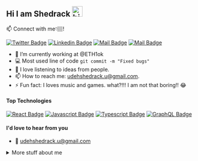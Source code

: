 ## Hi I am Shedrack <img src="https://user-images.githubusercontent.com/1303154/88677602-1635ba80-d120-11ea-84d8-d263ba5fc3c0.gif" width="28px" height="28px" alt="hi">



:mailbox: Connect with me👇🏽!

[![Twitter Badge](https://img.shields.io/badge/-@4nOnymOu5_Dev-1ca0f1?style=flat&labelColor=1ca0f1&logo=twitter&logoColor=white&link=https://twitter.com/Ipenywis)](https://twitter.com/4nOnymOu5_Dev)  [![Linkedin Badge](https://img.shields.io/badge/-Shedrack-0e76a8?style=flat&labelColor=0e76a8&logo=linkedin&logoColor=white)](https://www.linkedin.com/in/udehshedrack/) [![Mail Badge](https://img.shields.io/badge/-@5h3dr4ck-e84393?style=flat&labelColor=e84393&logo=instagram&logoColor=white)](https://instagram.com/5h4dr4ck) [![Mail Badge](https://img.shields.io/badge/-shedrack-c0392b?style=flat&labelColor=c0392b&logo=gmail&logoColor=white)](mailto:udehshedrack.u@gmail.com)

<!-- TODO: Add last video link -->

- 🔭 I’m currently working at @ETH1ok
- :computer: Most used line of code `git commit -m "Fixed bugs"`
- 🤔 I love listening to ideas from people.
- 📫 How to reach me: udehshedrack.u@gmail.com.
- ⚡ Fun fact: I loves music and games. what?!!! I am not that boring!! 😂

#### Top Technologies

<!-- TODO: Make technologies links takes you to repositories -->

[![React Badge](https://img.shields.io/badge/-React-61DBFB?style=for-the-badge&labelColor=black&logo=react&logoColor=61DBFB)](#) [![Javascript Badge](https://img.shields.io/badge/-Javascript-F0DB4F?style=for-the-badge&labelColor=black&logo=javascript&logoColor=F0DB4F)](#) [![Typescript Badge](https://img.shields.io/badge/-Typescript-007acc?style=for-the-badge&labelColor=black&logo=typescript&logoColor=007acc)](#)  [![GraphQL Badge](https://img.shields.io/badge/-GraphQl-e535ab?style=for-the-badge&labelColor=black&logo=node.js&logoColor=e535ab)](#)



#### I'd love to hear from you

- :email: udehshedrack.u@gmail.com


<!-- #### Profile Visits  -->

<!-- ![visitors](https://visitor-badge.glitch.me/badge?page_id=5h3d.5h3d) -->

<details>
<summary>
  More stuff about me
</summary>

<br >

I love sharing knowledge, and  helping other developers.


#### Coding Stats

<!--START_SECTION:waka-->
```text
HTML             ████████████████████▓░░░░   
CSS              ████████████████████▓░░░░   
JavaScript       ████████████████████▓░░░░   
React            ████████████████████▓░░░░
Tailwind Css     ████████████████████▓░░░░  
Next.js          ████████████░░░░░░░░░░░░░   
Solidity         █████████░░░░░░░░░░░░░░░░  
Typescript       █████████████████░░░░░░░░   



```
<!--END_SECTION:waka-->


